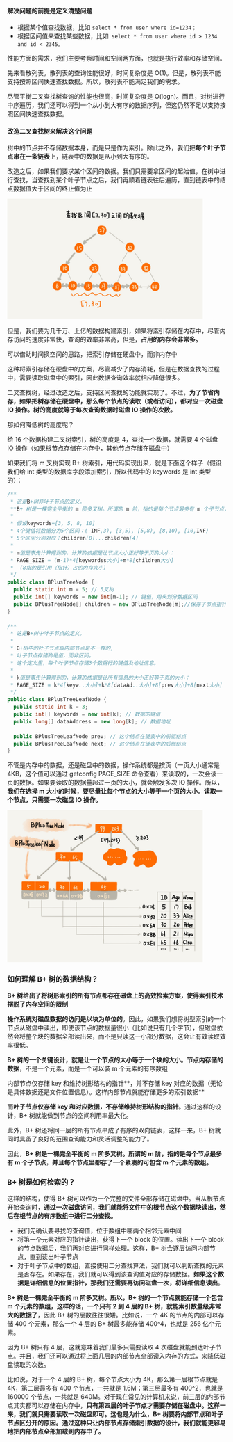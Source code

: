 #### 解决问题的前提是定义清楚问题

* 根据某个值查找数据，比如 ```select * from user where id=1234；```
* 根据区间值来查找某些数据，比如``` select * from user where id > 1234 and id < 2345。```

性能方面的需求，我们主要考察时间和空间两方面，也就是执行效率和存储空间。

先来看散列表。散列表的查询性能很好，时间复杂度是 O(1)。但是，散列表不能支持按照区间快速查找数据。所以，散列表不能满足我们的需求。

尽管平衡二叉查找树查询的性能也很高，时间复杂度是 O(logn)。而且，对树进行中序遍历，我们还可以得到一个从小到大有序的数据序列，但这仍然不足以支持按照区间快速查找数据。

#### 改造二叉查找树来解决这个问题

树中的节点并不存储数据本身，而是只是作为索引。除此之外，我们把**每个叶子节点串在一条链表**上，链表中的数据是从小到大有序的。

改造之后，如果我们要求某个区间的数据。我们只需要拿区间的起始值，在树中进行查找，当查找到某个叶子节点之后，我们再顺着链表往后遍历，直到链表中的结点数据值大于区间的终止值为止

<img src="./images/1cf179c03c702a6ef5b9336f5b1eaecc.jpg" alt="img" style="zoom:44%;" />

但是，我们要为几千万、上亿的数据构建索引，如果将索引存储在内存中，尽管内存访问的速度非常快，查询的效率非常高，但是，**占用的内存会非常多。**

可以借助时间换空间的思路，把索引存储在硬盘中，而非内存中

这种将索引存储在硬盘中的方案，尽管减少了内存消耗，但是在数据查找的过程中，需要读取磁盘中的索引，因此数据查询效率就相应降低很多。

二叉查找树，经过改造之后，支持区间查找的功能就实现了。不过，**为了节省内存，如果把树存储在硬盘中，那么每个节点的读取（或者访问），都对应一次磁盘 IO 操作。树的高度就等于每次查询数据时磁盘 IO 操作的次数。**

那如何降低树的高度呢？

给 16 个数据构建二叉树索引，树的高度是 4，查找一个数据，就需要 4 个磁盘 IO 操作（如果根节点存储在内存中，其他节点存储在磁盘中）

如果我们将 m 叉树实现 B+ 树索引，用代码实现出来，就是下面这个样子（假设我们给 int 类型的数据库字段添加索引，所以代码中的 keywords 是 int 类型的）：

```java
/**
 * 这是B+树非叶子节点的定义。
 **B+ 树是一棵完全平衡的 m 阶多叉树。所谓的 m 阶，指的是每个节点最多有 m 个子节点，并且每个节点里都存了一个紧凑的可包含 m 个元素的数组。
 *
 * 假设keywords=[3, 5, 8, 10]
 * 4个键值将数据分为5个区间：(-INF,3), [3,5), [5,8), [8,10), [10,INF)
 * 5个区间分别对应：children[0]...children[4]
 *
 * m值是事先计算得到的，计算的依据是让节点大小正好等于页的大小：
 * PAGE_SIZE = (m-1)*4[keywordss大小]+m*8[children大小]
 *	(8指的是引用（指针）占的内存大小)
 */
public class BPlusTreeNode {
  public static int m = 5; // 5叉树
  public int[] keywords = new int[m-1]; // 键值，用来划分数据区间
  public BPlusTreeNode[] children = new BPlusTreeNode[m];//保存子节点指针
}

/**
 * 这是B+树中叶子节点的定义。
 *
 * B+树中的叶子节点跟内部节点是不一样的,
 * 叶子节点存储的是值，而非区间。
 * 这个定义里，每个叶子节点存储3个数据行的键值及地址信息。
 *
 * k值是事先计算得到的，计算的依据是让所有信息的大小正好等于页的大小：
 * PAGE_SIZE = k*4[keyw..大小]+k*8[dataAd..大小]+8[prev大小]+8[next大小]
 */
public class BPlusTreeLeafNode {
  public static int k = 3;
  public int[] keywords = new int[k]; // 数据的键值
  public long[] dataAddress = new long[k]; // 数据地址

  public BPlusTreeLeafNode prev; // 这个结点在链表中的前驱结点
  public BPlusTreeLeafNode next; // 这个结点在链表中的后继结点
}
```

不管是内存中的数据，还是磁盘中的数据，操作系统都是按页（一页大小通常是 4KB，这个值可以通过 getconfig PAGE_SIZE 命令查看）来读取的，一次会读一页的数据。如果要读取的数据量超过一页的大小，就会触发多次 IO 操作。所以，**我们在选择 m 大小的时候，要尽量让每个节点的大小等于一个页的大小。读取一个节点，只需要一次磁盘 IO 操作。**

<img src="./images/ea4472fd7bb7fa948532c8c8ba334430.jpg" alt="img" style="zoom:44%;" />

### 如何理解 B+ 树的数据结构？

**B+ 树给出了将树形索引的所有节点都存在磁盘上的高效检索方案，使得索引技术摆脱了内存空间的限制**

**操作系统对磁盘数据的访问是以块为单位的**。因此，如果我们想将树型索引的一个节点从磁盘中读出，即使该节点的数据量很小（比如说只有几个字节），但磁盘依然会将整个块的数据全部读出来，而不是只读这一小部分数据，这会让有效读取效率很低。

**B+ 树的一个关键设计，就是让一个节点的大小等于一个块的大小。节点内存储的数据**，不是一个元素，而是一个可以装 m 个元素的有序数组

内部节点仅存储 key 和维持树形结构的指针**，并不存储 key 对应的数据（无论是具体数据还是文件位置信息）。这样内部节点就能存储更多的索引数据**

而**叶子节点仅存储 key 和对应数据，不存储维持树形结构的指针**。通过这样的设计，B+ 树就能做到节点的空间利用率最大化。

此外，B+ 树还将同一层的所有节点串成了有序的双向链表，这样一来，B+ 树就同时具备了良好的范围查询能力和灵活调整的能力了。

因此，**B+ 树是一棵完全平衡的 m 阶多叉树。所谓的 m 阶，指的是每个节点最多有 m 个子节点**，**并且每个节点里都存了一个紧凑的可包含 m 个元素的数组。**

### B+ 树是如何检索的？

这样的结构，使得 B+ 树可以作为一个完整的文件全部存储在磁盘中。当从根节点开始查询时，**通过一次磁盘访问，我们就能将文件中的根节点这个数据块读出，然后在根节点的有序数组中进行二分查找。**

* 我们先确认要寻找的查询值，位于数组中哪两个相邻元素中间
* 将第一个元素对应的指针读出，获得下一个 block 的位置。读出下一个 block 的节点数据后，我们再对它进行同样处理。这样，B+ 树会逐层访问内部节点，直到读出叶子节点
* 对于叶子节点中的数组，直接使用二分查找算法，我们就可以判断查找的元素是否存在。如果存在，我们就可以得到该查询值对应的存储数据。**如果这个数据是详细信息的位置指针，那我们还需要再访问磁盘一次，将详细信息读出**。

**B+ 树是一棵完全平衡的 m 阶多叉树。所以，B+ 树的一个节点就能存储一个包含 m 个元素的数组，这样的话，一个只有 2 到 4 层的 B+ 树，就能索引数量级非常大的数据了**，因此 B+ 树的层数往往很矮。比如说，一个 4K 的节点的内部可以存储 400 个元素，那么一个 4 层的 B+ 树最多能存储 400^4，也就是 256 亿个元素。

因为 B+ 树只有 4 层，这就意味着我们最多只需要读取 4 次磁盘就能到达叶子节点。并且，我们还可以通过将上面几层的内部节点全部读入内存的方式，来降低磁盘读取的次数。

比如说，对于一个 4 层的 B+ 树，每个节点大小为 4K，那么第一层根节点就是 4K，第二层最多有 400 个节点，一共就是 1.6M；第三层最多有 400^2，也就是 160000 个节点，一共就是 640M。对于现在常见的计算机来说，前三层的内部节点其实都可以存储在内存中，**只有第四层的叶子节点才需要存储在磁盘中。这样一来，我们就只需要读取一次磁盘即可。这也是为什么，B+ 树要将内部节点和叶子节点区分开的原因。通过这种只让内部节点存储索引数据的设计，我们就能更容易地把内部节点全部加载到内存中了。**











